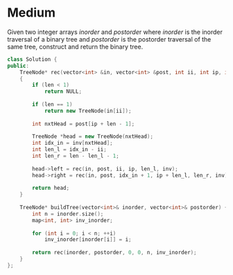 # Medium

Given two integer arrays $inorder$ and $postorde$r where $inorder$ is the inorder traversal of a binary tree and $postorder$ is the postorder traversal of the same tree, construct and return the binary tree.

```cpp
class Solution {
public:
    TreeNode* rec(vector<int> &in, vector<int> &post, int ii, int ip, int len, map<int, int> &inv)
    {
        if (len < 1)
            return NULL;
        
        if (len == 1)
            return new TreeNode(in[ii]);
        
        int nxtHead = post[ip + len - 1];
        
        TreeNode *head = new TreeNode(nxtHead);
        int idx_in = inv[nxtHead];
        int len_l = idx_in - ii;
        int len_r = len - len_l - 1;
        
        head->left = rec(in, post, ii, ip, len_l, inv);
        head->right = rec(in, post, idx_in + 1, ip + len_l, len_r, inv);
        
        return head;
    }
    
    TreeNode* buildTree(vector<int>& inorder, vector<int>& postorder) {
        int n = inorder.size();
        map<int, int> inv_inorder;
        
        for (int i = 0; i < n; ++i)
            inv_inorder[inorder[i]] = i;
        
        return rec(inorder, postorder, 0, 0, n, inv_inorder);
    }
};
```
